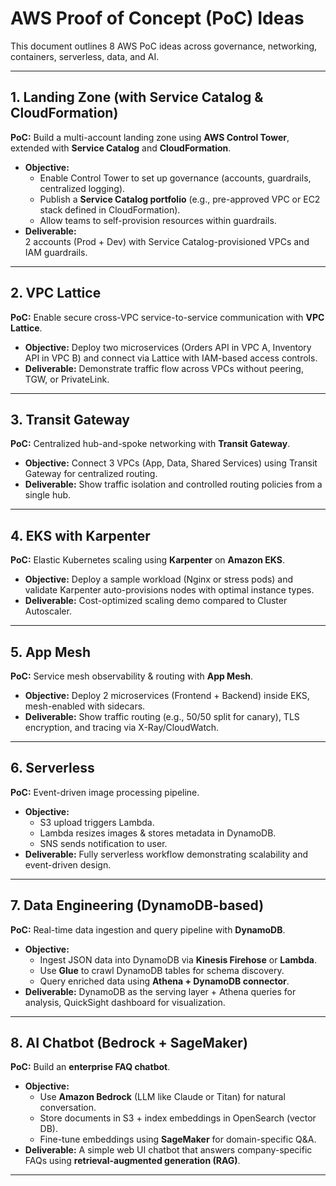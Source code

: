 
# AWS Proof of Concept (PoC) Ideas

This document outlines 8 AWS PoC ideas across governance, networking, containers, serverless, data, and AI.

---

## 1. Landing Zone (with Service Catalog & CloudFormation)
**PoC:** Build a multi-account landing zone using **AWS Control Tower**, extended with **Service Catalog** and **CloudFormation**.

- **Objective:**
  - Enable Control Tower to set up governance (accounts, guardrails, centralized logging).
  - Publish a **Service Catalog portfolio** (e.g., pre-approved VPC or EC2 stack defined in CloudFormation).
  - Allow teams to self-provision resources within guardrails.
- **Deliverable:**  
  2 accounts (Prod + Dev) with Service Catalog-provisioned VPCs and IAM guardrails.

---

## 2. VPC Lattice
**PoC:** Enable secure cross-VPC service-to-service communication with **VPC Lattice**.

- **Objective:** Deploy two microservices (Orders API in VPC A, Inventory API in VPC B) and connect via Lattice with IAM-based access controls.  
- **Deliverable:** Demonstrate traffic flow across VPCs without peering, TGW, or PrivateLink.

---

## 3. Transit Gateway
**PoC:** Centralized hub-and-spoke networking with **Transit Gateway**.

- **Objective:** Connect 3 VPCs (App, Data, Shared Services) using Transit Gateway for centralized routing.  
- **Deliverable:** Show traffic isolation and controlled routing policies from a single hub.

---

## 4. EKS with Karpenter
**PoC:** Elastic Kubernetes scaling using **Karpenter** on **Amazon EKS**.

- **Objective:** Deploy a sample workload (Nginx or stress pods) and validate Karpenter auto-provisions nodes with optimal instance types.  
- **Deliverable:** Cost-optimized scaling demo compared to Cluster Autoscaler.

---

## 5. App Mesh
**PoC:** Service mesh observability & routing with **App Mesh**.

- **Objective:** Deploy 2 microservices (Frontend + Backend) inside EKS, mesh-enabled with sidecars.  
- **Deliverable:** Show traffic routing (e.g., 50/50 split for canary), TLS encryption, and tracing via X-Ray/CloudWatch.

---

## 6. Serverless
**PoC:** Event-driven image processing pipeline.

- **Objective:**
  - S3 upload triggers Lambda.
  - Lambda resizes images & stores metadata in DynamoDB.
  - SNS sends notification to user.
- **Deliverable:** Fully serverless workflow demonstrating scalability and event-driven design.

---

## 7. Data Engineering (DynamoDB-based)
**PoC:** Real-time data ingestion and query pipeline with **DynamoDB**.

- **Objective:**
  - Ingest JSON data into DynamoDB via **Kinesis Firehose** or **Lambda**.
  - Use **Glue** to crawl DynamoDB tables for schema discovery.
  - Query enriched data using **Athena + DynamoDB connector**.
- **Deliverable:** DynamoDB as the serving layer + Athena queries for analysis, QuickSight dashboard for visualization.

---

## 8. AI Chatbot (Bedrock + SageMaker)
**PoC:** Build an **enterprise FAQ chatbot**.

- **Objective:**
  - Use **Amazon Bedrock** (LLM like Claude or Titan) for natural conversation.
  - Store documents in S3 + index embeddings in OpenSearch (vector DB).
  - Fine-tune embeddings using **SageMaker** for domain-specific Q&A.
- **Deliverable:** A simple web UI chatbot that answers company-specific FAQs using **retrieval-augmented generation (RAG)**.

---
